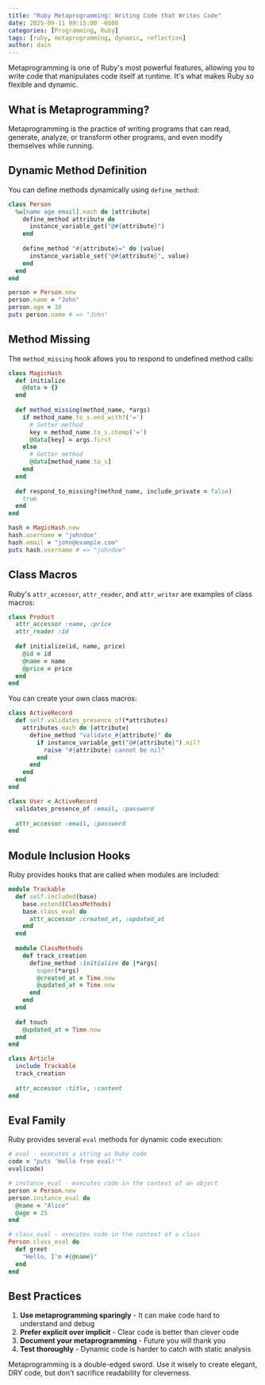 ```yaml
---
title: "Ruby Metaprogramming: Writing Code that Writes Code"
date: 2025-09-11 09:15:00 -0800
categories: [Programming, Ruby]
tags: [ruby, metaprogramming, dynamic, reflection]
author: dain
---
```


Metaprogramming is one of Ruby's most powerful features, allowing you to write code that manipulates code itself at runtime. It's what makes Ruby so flexible and dynamic.

## What is Metaprogramming?

Metaprogramming is the practice of writing programs that can read, generate, analyze, or transform other programs, and even modify themselves while running.

## Dynamic Method Definition

You can define methods dynamically using `define_method`:

```ruby
class Person
  %w[name age email].each do |attribute|
    define_method attribute do
      instance_variable_get("@#{attribute}")
    end
    
    define_method "#{attribute}=" do |value|
      instance_variable_set("@#{attribute}", value)
    end
  end
end

person = Person.new
person.name = "John"
person.age = 30
puts person.name # => "John"
```

## Method Missing

The `method_missing` hook allows you to respond to undefined method calls:

```ruby
class MagicHash
  def initialize
    @data = {}
  end
  
  def method_missing(method_name, *args)
    if method_name.to_s.end_with?('=')
      # Setter method
      key = method_name.to_s.chomp('=')
      @data[key] = args.first
    else
      # Getter method
      @data[method_name.to_s]
    end
  end
  
  def respond_to_missing?(method_name, include_private = false)
    true
  end
end

hash = MagicHash.new
hash.username = "johndoe"
hash.email = "john@example.com"
puts hash.username # => "johndoe"
```

## Class Macros

Ruby's `attr_accessor`, `attr_reader`, and `attr_writer` are examples of class macros:

```ruby
class Product
  attr_accessor :name, :price
  attr_reader :id
  
  def initialize(id, name, price)
    @id = id
    @name = name
    @price = price
  end
end
```

You can create your own class macros:

```ruby
class ActiveRecord
  def self.validates_presence_of(*attributes)
    attributes.each do |attribute|
      define_method "validate_#{attribute}" do
        if instance_variable_get("@#{attribute}").nil?
          raise "#{attribute} cannot be nil"
        end
      end
    end
  end
end

class User < ActiveRecord
  validates_presence_of :email, :password
  
  attr_accessor :email, :password
end
```

## Module Inclusion Hooks

Ruby provides hooks that are called when modules are included:

```ruby
module Trackable
  def self.included(base)
    base.extend(ClassMethods)
    base.class_eval do
      attr_accessor :created_at, :updated_at
    end
  end
  
  module ClassMethods
    def track_creation
      define_method :initialize do |*args|
        super(*args)
        @created_at = Time.now
        @updated_at = Time.now
      end
    end
  end
  
  def touch
    @updated_at = Time.now
  end
end

class Article
  include Trackable
  track_creation
  
  attr_accessor :title, :content
end
```

## Eval Family

Ruby provides several `eval` methods for dynamic code execution:

```ruby
# eval - executes a string as Ruby code
code = "puts 'Hello from eval!'"
eval(code)

# instance_eval - executes code in the context of an object
person = Person.new
person.instance_eval do
  @name = "Alice"
  @age = 25
end

# class_eval - executes code in the context of a class
Person.class_eval do
  def greet
    "Hello, I'm #{@name}"
  end
end
```

## Best Practices

1. **Use metaprogramming sparingly** - It can make code hard to understand and debug
2. **Prefer explicit over implicit** - Clear code is better than clever code
3. **Document your metaprogramming** - Future you will thank you
4. **Test thoroughly** - Dynamic code is harder to catch with static analysis

Metaprogramming is a double-edged sword. Use it wisely to create elegant, DRY code, but don't sacrifice readability for cleverness.
